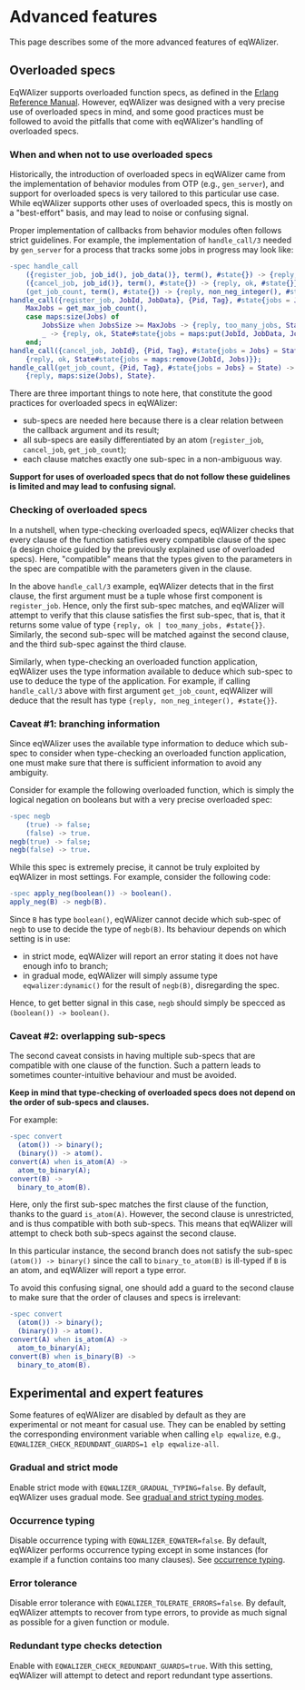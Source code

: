 # Advanced features

This page describes some of the more advanced features of eqWAlizer.


## Overloaded specs

EqWAlizer supports overloaded function specs, as defined in the
[Erlang Reference Manual](https://www.erlang.org/doc/reference_manual/typespec.html#specifications-for-functions).
However, eqWAlizer was designed with a very precise use of overloaded
specs in mind, and some good practices must be followed to avoid the
pitfalls that come with eqWAlizer's handling of overloaded specs.

### When and when not to use overloaded specs

Historically, the introduction of overloaded specs in eqWAlizer came from the
implementation of behavior modules from OTP (e.g., `gen_server`), and support
for overloaded specs is very tailored to this particular use case.
While eqWAlizer supports other uses of overloaded specs, this is mostly on
a "best-effort" basis, and may lead to noise or confusing signal.

Proper implementation of callbacks from behavior modules often follows strict
guidelines. For example, the implementation of `handle_call/3` needed by
`gen_server` for a process that tracks some jobs in progress may look like:
```erlang
-spec handle_call
    ({register_job, job_id(), job_data()}, term(), #state{}) -> {reply, ok | too_many_jobs, #state{}};
    ({cancel_job, job_id()}, term(), #state{}) -> {reply, ok, #state{}};
    (get_job_count, term(), #state{}) -> {reply, non_neg_integer(), #state{}}.
handle_call({register_job, JobId, JobData}, {Pid, Tag}, #state{jobs = Jobs} = State) ->
    MaxJobs = get_max_job_count(),
    case maps:size(Jobs) of
        JobsSize when JobsSize >= MaxJobs -> {reply, too_many_jobs, State};
        _ -> {reply, ok, State#state{jobs = maps:put(JobId, JobData, Jobs)}}
    end;
handle_call({cancel_job, JobId}, {Pid, Tag}, #state{jobs = Jobs} = State) ->
    {reply, ok, State#state{jobs = maps:remove(JobId, Jobs)}};
handle_call(get_job_count, {Pid, Tag}, #state{jobs = Jobs} = State) ->
    {reply, maps:size(Jobs), State}.
```
There are three important things to note here, that constitute the good practices
for overloaded specs in eqWAlizer:

- sub-specs are needed here because there is a clear relation between the callback
argument and its result;
- all sub-specs are easily differentiated by an atom (`register_job`, `cancel_job`, `get_job_count`);
- each clause matches exactly one sub-spec in a non-ambiguous way.

**Support for uses of overloaded specs that do not follow these guidelines is limited
and may lead to confusing signal.**

### Checking of overloaded specs

In a nutshell, when type-checking overloaded specs, eqWAlizer checks that every
clause of the function satisfies every compatible clause of the spec (a design choice
guided by the previously explained use of overloaded specs). Here,
"compatible" means that the types given to the parameters in the spec are
compatible with the parameters given in the clause.

In the above `handle_call/3` example, eqWAlizer detects that in the first clause,
the first argument must be a tuple whose first component is `register_job`. Hence,
only the first sub-spec matches, and eqWAlizer will attempt to verify that this
clause satisfies the first sub-spec, that is, that it returns some value of type
`{reply, ok | too_many_jobs, #state{}}`. Similarly, the second sub-spec will be
matched against the second clause, and the third sub-spec against the third clause.

Similarly, when type-checking an overloaded function application, eqWAlizer
uses the type information available to deduce which sub-spec to use to
deduce the type of the application. For example, if calling `handle_call/3`
above with first argument `get_job_count`, eqWAlizer will deduce that the
result has type `{reply, non_neg_integer(), #state{}}`.

### Caveat #1: branching information

Since eqWAlizer uses the available type information to deduce which sub-spec
to consider when type-checking an overloaded function application, one must
make sure that there is sufficient information to avoid any ambiguity.

Consider for example the following overloaded function, which is simply the
logical negation on booleans but with a very precise overloaded spec:
```erlang
-spec negb
    (true) -> false;
    (false) -> true.
negb(true) -> false;
negb(false) -> true.
```
While this spec is extremely precise, it cannot be truly exploited by
eqWAlizer in most settings. For example, consider the following code:
```erlang
-spec apply_neg(boolean()) -> boolean().
apply_neg(B) -> negb(B).
```
Since `B` has type `boolean()`, eqWAlizer cannot decide which sub-spec of
`negb` to use to decide the type of `negb(B)`. Its behaviour depends on
which setting is in use:

- in strict mode, eqWAlizer will report an error stating it does not have
enough info to branch;
- in gradual mode, eqWAlizer will simply assume type `eqwalizer:dynamic()`
for the result of `negb(B)`, disregarding the spec.

Hence, to get better signal in this case, `negb` should simply be
specced as `(boolean()) -> boolean()`.

### Caveat #2: overlapping sub-specs

The second caveat consists in having multiple sub-specs that are compatible
with one clause of the function. Such a pattern leads to sometimes
counter-intuitive behaviour and must be avoided.

**Keep in mind that type-checking of overloaded specs does not depend on the
order of sub-specs and clauses.**

For example:
```erlang
-spec convert
  (atom()) -> binary();
  (binary()) -> atom().
convert(A) when is_atom(A) ->
  atom_to_binary(A);
convert(B) ->
  binary_to_atom(B).
```
Here, only the first sub-spec matches the first clause of the function,
thanks to the guard `is_atom(A)`. However, the second clause is unrestricted,
and is thus compatible with both sub-specs. This means that eqWAlizer will
attempt to check both sub-specs against the second clause.

In this particular instance, the second branch does not satisfy the sub-spec
`(atom()) -> binary()` since the call to `binary_to_atom(B)` is ill-typed if
`B` is an atom, and eqWAlizer will report a type error.

To avoid this confusing signal, one should add a guard to the second clause
to make sure that the order of clauses and specs is irrelevant:
```erlang
-spec convert
  (atom()) -> binary();
  (binary()) -> atom().
convert(A) when is_atom(A) ->
  atom_to_binary(A);
convert(B) when is_binary(B) ->
  binary_to_atom(B).
```


## Experimental and expert features

Some features of eqWAlizer are disabled by default as they are experimental
or not meant for casual use. They can be enabled by setting the corresponding
environment variable when calling `elp eqwalize`, e.g.,
`EQWALIZER_CHECK_REDUNDANT_GUARDS=1 elp eqwalize-all`.

### Gradual and strict mode

Enable strict mode with `EQWALIZER_GRADUAL_TYPING=false`. By default, eqWAlizer
uses gradual mode. See [gradual and strict typing modes](./modes.md).

### Occurrence typing

Disable occurrence typing with `EQWALIZER_EQWATER=false`. By default, eqWAlizer
performs occurrence typing except in some instances (for example if a function
contains too many clauses). See [occurrence typing](./narrowing.md#occurrence-typing).

### Error tolerance

Disable error tolerance with `EQWALIZER_TOLERATE_ERRORS=false`. By default, eqWAlizer
attempts to recover from type errors, to provide as much signal as possible for
a given function or module.

### Redundant type checks detection

Enable with `EQWALIZER_CHECK_REDUNDANT_GUARDS=true`. With this setting, eqWAlizer will
attempt to detect and report redundant type assertions.
